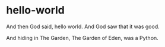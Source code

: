 # hello-world
And then God said, hello world.
And God saw that it was good.

And hiding in The Garden, The Garden of Eden, was a Python.
